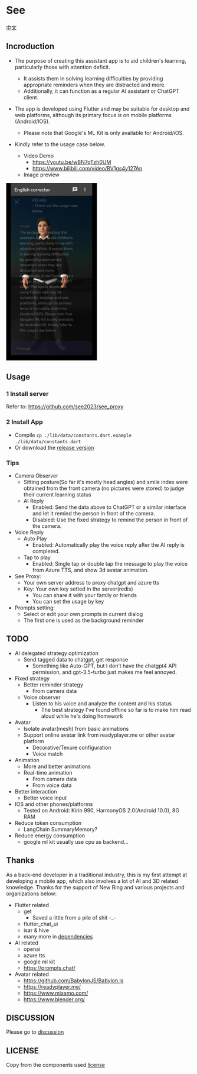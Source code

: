 # See
[中文](./README_CN.md)
## Incroduction
- The purpose of creating this assistant app is to aid children's learning, particularly those with attention deficit. 
	- It assists them in solving learning difficulties by providing appropriate reminders when they are distracted and more. 
	- Additionally, it can function as a regular AI assistant or ChatGPT client. 
- The app is developed using Flutter and may be suitable for desktop and web platforms, although its primary focus is on mobile platforms (Android/IOS). 
	- Please note that Google's ML Kit is only available for Android/iOS. 
- Kindly refer to the usage case below.

	- Video Demo
		- https://youtu.be/wBN7qTzh0UM
		- https://www.bilibili.com/video/BV1gs4y127An
	- Image preview

<img src="./doc/info.jpeg"  height="480">




## Usage 

### 1 Install server

Refer to:
https://github.com/see2023/see_proxy

### 2 Install App

* Compile
`
cp ./lib/data/constants.dart.example ./lib/data/constants.dart
`
* Or download the [release version](https://github.com/see2023/see_me_now/releases)


### Tips
- Camera Observer
	- Sitting posture(So far it's mostly head angles) and smile index were obtained from the front camera (no pictures were stored) to judge their current learning status
	- AI Reply
		- Enabled: Send the data above to ChatGPT or a similar interface and let it remind the person in front of the camera.
		- Disabled: Use the fixed strategy to remind the person in front of the camera.
- Voice Reply
	- Auto Play
		- Enabled: Automatically play the voice reply after the AI reply is completed.
	- Tap to play
		- Enabled: Single tap or double tap the message to play the voice from Azure TTS, and show 3d avatar animation.
- See Proxy:
	- Your own server address to proxy chatgpt and azure tts
	- Key: Your own key setted in the server(redis)
		- You can share it with your family or friends
		- You can set the usage by key
- Prompts setting:
	- Select or edit your own prompts in current dialog
	- The first one is used as the background reminder


## TODO
- AI delegated strategy optimization
	- Send tagged data to chatgpt, get response
		- Something like Auto-GPT, but I don’t have the chatgpt4 API permission, and gpt-3.5-turbo just makes me feel annoyed.
- Fixed strategy
	- Better reminder strategy
		- From camera data
	- Voice observer
		- Listen to his voice and analyze the content and his status
			- The best strategy I've found offline so far is to make him read aloud while he's doing homework
- Avatar
	- Isolate avatar(mesh) from basic animations
	- Support online avatar link from readyplayer.me or other avatar platform
		- Decorative/Texure configuration
		- Voice match
- Animation
	- More and better animations
	- Real-time animation
		- From camera data
		- From voice data
- Better interaction
	- Better voice input
- IOS and other phones/platforms
	- Tested on Android: Kirin 990, HarmonyOS 2.0(Android 10.0), 8G RAM
- Reduce token consumption
	- LangChain SummaryMemory?
- Reduce energy consumption
	- google ml kit usually use cpu as backend...

## Thanks
As a back-end developer in a traditional industry, this is my first attempt at developing a mobile app, which also involves a lot of AI and 3D related knowledge. 
Thanks for the support of New Bing and various projects and organizations below:
- Flutter related
	- get
		- Saved a little from a pile of shit -_-
	- flutter_chat_ui
	- isar & hive
	- many more in [dependencies](./pubspec.yaml)
- AI related
	- openai
	- azure tts
	- google ml kit
	- https://prompts.chat/
- Avatar related
	- https://github.com/BabylonJS/Babylon.js
	- https://readyplayer.me/
	- https://www.mixamo.com/
	- https://www.blender.org/


## DISCUSSION
Please go to [discussion](https://github.com/see2023/see_me_now/discussions) 

## LICENSE
Copy from the components used [license](./LICENSE)

